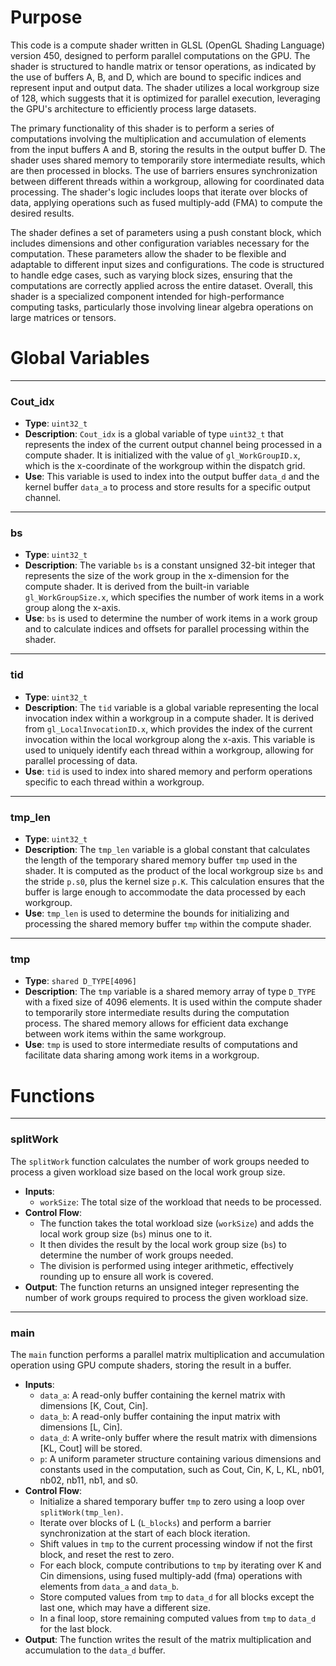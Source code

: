 # Purpose
This code is a compute shader written in GLSL (OpenGL Shading Language) version 450, designed to perform parallel computations on the GPU. The shader is structured to handle matrix or tensor operations, as indicated by the use of buffers A, B, and D, which are bound to specific indices and represent input and output data. The shader utilizes a local workgroup size of 128, which suggests that it is optimized for parallel execution, leveraging the GPU's architecture to efficiently process large datasets.

The primary functionality of this shader is to perform a series of computations involving the multiplication and accumulation of elements from the input buffers A and B, storing the results in the output buffer D. The shader uses shared memory to temporarily store intermediate results, which are then processed in blocks. The use of barriers ensures synchronization between different threads within a workgroup, allowing for coordinated data processing. The shader's logic includes loops that iterate over blocks of data, applying operations such as fused multiply-add (FMA) to compute the desired results.

The shader defines a set of parameters using a push constant block, which includes dimensions and other configuration variables necessary for the computation. These parameters allow the shader to be flexible and adaptable to different input sizes and configurations. The code is structured to handle edge cases, such as varying block sizes, ensuring that the computations are correctly applied across the entire dataset. Overall, this shader is a specialized component intended for high-performance computing tasks, particularly those involving linear algebra operations on large matrices or tensors.
# Global Variables

---
### Cout\_idx
- **Type**: `uint32_t`
- **Description**: `Cout_idx` is a global variable of type `uint32_t` that represents the index of the current output channel being processed in a compute shader. It is initialized with the value of `gl_WorkGroupID.x`, which is the x-coordinate of the workgroup within the dispatch grid.
- **Use**: This variable is used to index into the output buffer `data_d` and the kernel buffer `data_a` to process and store results for a specific output channel.


---
### bs
- **Type**: `uint32_t`
- **Description**: The variable `bs` is a constant unsigned 32-bit integer that represents the size of the work group in the x-dimension for the compute shader. It is derived from the built-in variable `gl_WorkGroupSize.x`, which specifies the number of work items in a work group along the x-axis.
- **Use**: `bs` is used to determine the number of work items in a work group and to calculate indices and offsets for parallel processing within the shader.


---
### tid
- **Type**: `uint32_t`
- **Description**: The `tid` variable is a global variable representing the local invocation index within a workgroup in a compute shader. It is derived from `gl_LocalInvocationID.x`, which provides the index of the current invocation within the local workgroup along the x-axis. This variable is used to uniquely identify each thread within a workgroup, allowing for parallel processing of data.
- **Use**: `tid` is used to index into shared memory and perform operations specific to each thread within a workgroup.


---
### tmp\_len
- **Type**: `uint32_t`
- **Description**: The `tmp_len` variable is a global constant that calculates the length of the temporary shared memory buffer `tmp` used in the shader. It is computed as the product of the local workgroup size `bs` and the stride `p.s0`, plus the kernel size `p.K`. This calculation ensures that the buffer is large enough to accommodate the data processed by each workgroup.
- **Use**: `tmp_len` is used to determine the bounds for initializing and processing the shared memory buffer `tmp` within the compute shader.


---
### tmp
- **Type**: `shared D_TYPE[4096]`
- **Description**: The `tmp` variable is a shared memory array of type `D_TYPE` with a fixed size of 4096 elements. It is used within the compute shader to temporarily store intermediate results during the computation process. The shared memory allows for efficient data exchange between work items within the same workgroup.
- **Use**: `tmp` is used to store intermediate results of computations and facilitate data sharing among work items in a workgroup.


# Functions

---
### splitWork
The `splitWork` function calculates the number of work groups needed to process a given workload size based on the local work group size.
- **Inputs**:
    - `workSize`: The total size of the workload that needs to be processed.
- **Control Flow**:
    - The function takes the total workload size (`workSize`) and adds the local work group size (`bs`) minus one to it.
    - It then divides the result by the local work group size (`bs`) to determine the number of work groups needed.
    - The division is performed using integer arithmetic, effectively rounding up to ensure all work is covered.
- **Output**: The function returns an unsigned integer representing the number of work groups required to process the given workload size.


---
### main
The `main` function performs a parallel matrix multiplication and accumulation operation using GPU compute shaders, storing the result in a buffer.
- **Inputs**:
    - `data_a`: A read-only buffer containing the kernel matrix with dimensions [K, Cout, Cin].
    - `data_b`: A read-only buffer containing the input matrix with dimensions [L, Cin].
    - `data_d`: A write-only buffer where the result matrix with dimensions [KL, Cout] will be stored.
    - `p`: A uniform parameter structure containing various dimensions and constants used in the computation, such as Cout, Cin, K, L, KL, nb01, nb02, nb11, nb1, and s0.
- **Control Flow**:
    - Initialize a shared temporary buffer `tmp` to zero using a loop over `splitWork(tmp_len)`.
    - Iterate over blocks of L (`L_blocks`) and perform a barrier synchronization at the start of each block iteration.
    - Shift values in `tmp` to the current processing window if not the first block, and reset the rest to zero.
    - For each block, compute contributions to `tmp` by iterating over K and Cin dimensions, using fused multiply-add (fma) operations with elements from `data_a` and `data_b`.
    - Store computed values from `tmp` to `data_d` for all blocks except the last one, which may have a different size.
    - In a final loop, store remaining computed values from `tmp` to `data_d` for the last block.
- **Output**: The function writes the result of the matrix multiplication and accumulation to the `data_d` buffer.


